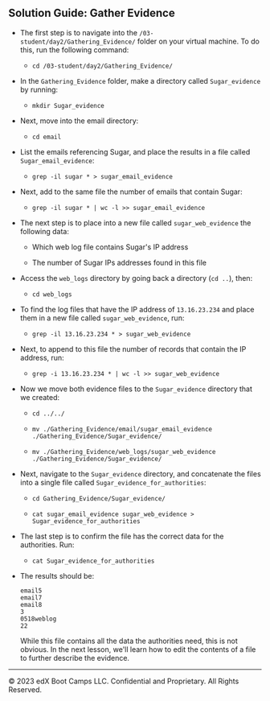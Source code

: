 ## Solution Guide: Gather Evidence

- The first step is to navigate into the `/03-student/day2/Gathering_Evidence/` folder on your virtual machine. To do this, run the following command:

   - `cd /03-student/day2/Gathering_Evidence/`
       
- In the `Gathering_Evidence` folder, make a directory called `Sugar_evidence` by running:   

  - `mkdir Sugar_evidence`
         
- Next, move into the email directory:

  - `cd email`
      
- List the emails referencing Sugar, and place the results in a file called `Sugar_email_evidence`: 
        
  - `grep -il sugar * > sugar_email_evidence`
         
- Next, add to the same file the number of emails that contain Sugar:
    
  -  `grep -il sugar * | wc -l >> sugar_email_evidence`

- The next step is to place into a new file called `sugar_web_evidence` the following data:

    - Which web log file contains Sugar's IP address

    - The number of Sugar IPs addresses found in this file
    
 - Access the `web_logs` directory by going back a directory (`cd ..`), then:

   - `cd web_logs`

- To find the log files that have the IP address of `13.16.23.234` and place them in a new file called `sugar_web_evidence`, run:

   - `grep -il 13.16.23.234 * > sugar_web_evidence`
 
- Next, to append to this file the number of records that contain the IP address, run:
   
  - `grep -i 13.16.23.234 * | wc -l >> sugar_web_evidence`
    
- Now we move both evidence files to the `Sugar_evidence` directory that we created:

   - `cd ../../`

   - `mv ./Gathering_Evidence/email/sugar_email_evidence ./Gathering_Evidence/Sugar_evidence/`

   - `mv ./Gathering_Evidence/web_logs/sugar_web_evidence ./Gathering_Evidence/Sugar_evidence/`  
         
- Next, navigate to the `Sugar_evidence` directory, and concatenate the files into a single file called `Sugar_evidence_for_authorities`:

  - `cd Gathering_Evidence/Sugar_evidence/` 

  - `cat sugar_email_evidence sugar_web_evidence > Sugar_evidence_for_authorities`
  
- The last step is to confirm the file has the correct data for the authorities. Run: 

  - `cat Sugar_evidence_for_authorities`

 - The results should be:

      ```
      email5 
      email7  
      email8  
      3
      0518weblog 
      22
      ```
     
     While this file contains all the data the authorities need, this is not obvious. In the next lesson, we'll learn how to edit the contents of a file to further describe the evidence. 
     
--- 
&copy; 2023 edX Boot Camps LLC. Confidential and Proprietary. All Rights Reserved.
